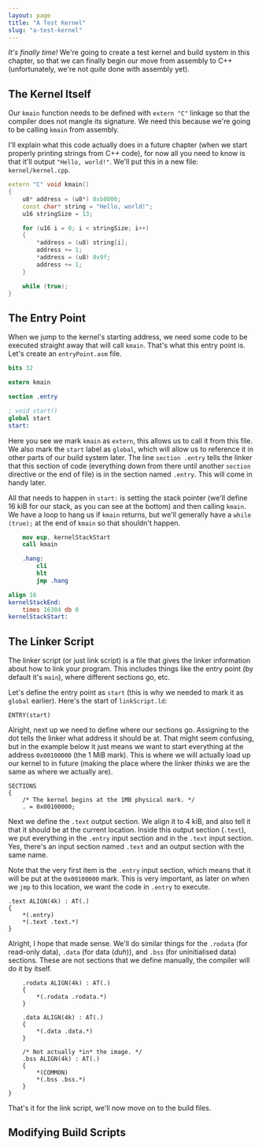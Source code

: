 ```yaml
---
layout: page
title: "A Test Kernel"
slug: "a-test-kernel"
---
```


*It's finally time!* We're going to create a test kernel and build system in this chapter, so that we can finally begin our move from assembly to C++ (unfortunately, we're not *quite* done with assembly yet).

## The Kernel Itself
Our `kmain` function needs to be defined with `extern "C"` linkage so that the compiler does not mangle its signature. We need this because we're going to be calling `kmain` from assembly.

I'll explain what this code actually does in a future chapter (when we start properly printing strings from C++ code), for now all you need to know is that it'll output `"Hello, world!"`. We'll put this in a new file: `kernel/kernel.cpp`.

```cpp
extern "C" void kmain()
{
	u8* address = (u8*) 0xb8000;
	const char* string = "Hello, world!";
	u16 stringSize = 13;

	for (u16 i = 0; i < stringSize; i++)
	{
		*address = (u8) string[i];
		address += 1;
		*address = (u8) 0x9f;
		address += 1;
	}

	while (true);
}
```

## The Entry Point
When we jump to the kernel's starting address, we need some code to be executed straight away that will call `kmain`. That's what this entry point is. Let's create an `entryPoint.asm` file.

```nasm
bits 32

extern kmain

section .entry

; void start()
global start
start:
```

Here you see we mark `kmain` as `extern`, this allows us to call it from this file. We also mark the `start` label as `global`, which will allow us to reference it in other parts of our build system later. The line `section .entry` tells the linker that this section of code (everything down from there until another `section` directive or the end of file) is in the section named `.entry`. This will come in handy later.

All that needs to happen in `start:` is setting the stack pointer (we'll define 16 kiB for our stack, as you can see at the bottom) and then calling `kmain`. We have a loop to hang us if `kmain` returns, but we'll generally have a `while (true);` at the end of `kmain` so that shouldn't happen.

```nasm
	mov esp, kernelStackStart
	call kmain

	.hang:
		cli
		hlt
		jmp .hang

align 16
kernelStackEnd:
	times 16384 db 0
kernelStackStart:
```

## The Linker Script
The linker script (or just link script) is a file that gives the linker information about how to link your program. This includes things like the entry point (by default it's `main`), where different sections go, etc.

Let's define the entry point as `start` (this is why we needed to mark it as `global` earlier). Here's the start of `linkScript.ld`:

```ld
ENTRY(start)
```

Alright, next up we need to define where our sections go. Assigning to the dot tells the linker what address it should be at. That might seem confusing, but in the example below it just means we want to start everything at the address `0x00100000` (the 1 MiB mark). This is where we will actually load up our kernel to in future (making the place where the linker *thinks* we are the same as where we actually are).

```ld
SECTIONS
{
	/* The kernel begins at the 1MB physical mark. */
	. = 0x00100000;
```

Next we define the `.text` output section. We align it to 4 kiB, and also tell it that it should be at the current location. Inside this output section (`.text`), we put everything in the `.entry` input section and in the `.text` input section. Yes, there's an input section named `.text` and an output section with the same name.

Note that the very first item is the `.entry` input section, which means that it will be put at the `0x00100000` mark. This is very important, as later on when we `jmp` to this location, we want the code in `.entry` to execute.

```ld
.text ALIGN(4k) : AT(.)
{
	*(.entry)
	*(.text .text.*)
}
```

Alright, I hope that made sense. We'll do similar things for the `.rodata` (for read-only data), `.data` (for data (*duh*)), and `.bss` (for uninitialised data) sections. These are not sections that we define manually, the compiler will do it by itself.

```ld
	.rodata ALIGN(4k) : AT(.)
	{
		*(.rodata .rodata.*)
	}

	.data ALIGN(4k) : AT(.)
	{
		*(.data .data.*)
	}

	/* Not actually *in* the image. */
	.bss ALIGN(4k) : AT(.)
	{
		*(COMMON)
		*(.bss .bss.*)
	}
}
```

That's it for the link script, we'll now move on to the build files.

## Modifying Build Scripts
